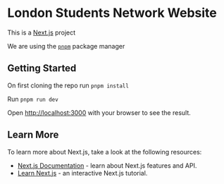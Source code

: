 # London Students Network Website

This is a [Next.js](https://nextjs.org) project 

We are using the [`pnpm`](https://pnpm.io/) package manager

## Getting Started

On first cloning the repo run `pnpm install`

Run `pnpm run dev`

Open [http://localhost:3000](http://localhost:3000) with your browser to see the result.


## Learn More

To learn more about Next.js, take a look at the following resources:

- [Next.js Documentation](https://nextjs.org/docs) - learn about Next.js features and API.
- [Learn Next.js](https://nextjs.org/learn) - an interactive Next.js tutorial.

